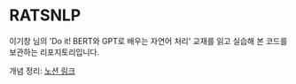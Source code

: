 # RATSNLP

이기창 님의 'Do it! BERT와 GPT로 배우는 자연어 처리' 교재를 읽고 실습해 본 코드를 보관하는 리포지토리입니다.

개념 정리: [노션 링크](https://youngwonchoi.notion.site/_-35d2e9240b634766ac1ebdc59beab369)
